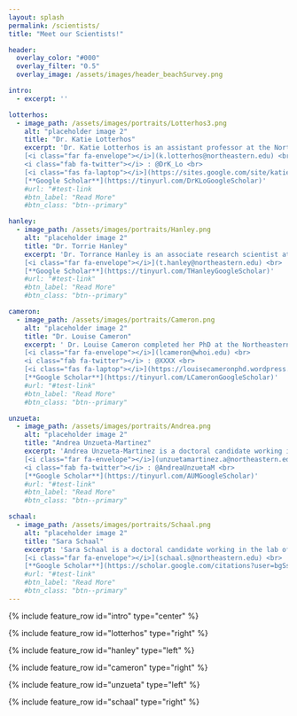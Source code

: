 ```yaml
---
layout: splash
permalink: /scientists/
title: "Meet our Scientists!"

header:
  overlay_color: "#000"
  overlay_filter: "0.5"
  overlay_image: /assets/images/header_beachSurvey.png

intro: 
  - excerpt: ''

lotterhos:
  - image_path: /assets/images/portraits/Lotterhos3.png
    alt: "placeholder image 2"
    title: "Dr. Katie Lotterhos"
    excerpt: 'Dr. Katie Lotterhos is an assistant professor at the Northeastern University Marine Science Center. Her research uses eco-evolutionary genomics to understand how climate has shaped biodiversity and how a now rapidly changing climate will affect biodiversity in the future. To learn more about Dr. Lotterhos’ research, please follow the information below. <br>
    [<i class="far fa-envelope"></i>](k.lotterhos@northeastern.edu) <br>
    <i class="fab fa-twitter"></i> : @DrK_Lo <br>
    [<i class="fas fa-laptop"></i>](https://sites.google.com/site/katielotterhos/home) <br>
    [**Google Scholar**](https://tinyurl.com/DrKLoGoogleScholar)'
    #url: "#test-link
    #btn_label: "Read More"
    #btn_class: "btn--primary"

hanley:
  - image_path: /assets/images/portraits/Hanley.png
    alt: "placeholder image 2"
    title: "Dr. Torrie Hanley"
    excerpt: 'Dr. Torrance Hanley is an associate research scientist at the Northeastern University Marine Science Center. She is interested in examining the role of diversity in trophic interactions using seagrass and salt marsh communities. To learn more about Dr. Hanley’s research, please visit the links below or contact her with the information below. <br>
    [<i class="far fa-envelope"></i>](t.hanley@northeastern.edu) <br>
    [**Google Scholar**](https://tinyurl.com/THanleyGoogleScholar)'
    #url: "#test-link"
    #btn_label: "Read More"
    #btn_class: "btn--primary"

cameron:
  - image_path: /assets/images/portraits/Cameron.png
    alt: "placeholder image 2"
    title: "Dr. Louise Cameron"
    excerpt: ' Dr. Louise Cameron completed her PhD at the Northeastern University Marine Science Center working in the Grabowski and Ries labs. Her research examined bivalve vulnerability and resilience to ocean acidification. She is currently doing a postdoc with Dr. Aleck Wang at Woods Hole Oceanographic Institute, where she is measuring benthic carbonate chemistry across Atlantic sea scallop fishing grounds to create a spatial model of the sensitivity of Atlantic sea scallop fishing grounds in future ocean acidification conditions. To learn more about Dr. Cameron’s research, please use the information below. <br>
    [<i class="far fa-envelope"></i>](lcameron@whoi.edu) <br>
    <i class="fab fa-twitter"></i> : @XXXX <br>
    [<i class="fas fa-laptop"></i>](https://louisecameronphd.wordpress.com/) <br>
    [**Google Scholar**](https://tinyurl.com/LCameronGoogleScholar)'
    #url: "#test-link"
    #btn_label: "Read More"
    #btn_class: "btn--primary"

unzueta:
  - image_path: /assets/images/portraits/Andrea.png
    alt: "placeholder image 2"
    title: "Andrea Unzueta-Martinez"
    excerpt: 'Andrea Unzueta-Martinez is a doctoral candidate working in the lab of Dr. Jennifer Bowen. Ms. Unzueta-Martinez is interested in understanding the relationship between microbes and their hosts in the context of global change and disease in marine environments. Her research can help to identify ways to make oysters more resilient to changes in the ocean, fight disease, or growfaster. To learn more about Ms. Unzueta-Martinez’ research, please follow the information below. <br>
    [<i class="far fa-envelope"></i>](unzuetamartinez.a@northeastern.edu) <br>
    <i class="fab fa-twitter"></i> : @AndreaUnzuetaM <br>
    [**Google Scholar**](https://tinyurl.com/AUMGoogleScholar)'
    #url: "#test-link"
    #btn_label: "Read More"
    #btn_class: "btn--primary"

schaal:
  - image_path: /assets/images/portraits/Schaal.png
    alt: "placeholder image 2"
    title: "Sara Schaal"
    excerpt: 'Sara Schaal is a doctoral candidate working in the lab of Dr. Katie Lotterhos. Ms. Schaal is interested in fisheries management, evolutionary adaptation to climate change, how local adaptation leads to population divergence and understanding ecology and evolution through the use of mathematical models. Her dissertation is using an integrated genomic approach to improve our unstanding and management of the Atlantic cod fisheries. <br>
    [<i class="far fa-envelope"></i>](schaal.s@northeastern.edu) <br>
    [**Google Scholar**](https://scholar.google.com/citations?user=bgSsIpgAAAAJ&hl=en&oi=ao)'
    #url: "#test-link"
    #btn_label: "Read More"
    #btn_class: "btn--primary"
---
```


{% include feature_row id="intro" type="center" %}

{% include feature_row id="lotterhos" type="right" %}

{% include feature_row id="hanley" type="left" %}

{% include feature_row id="cameron" type="right" %}

{% include feature_row id="unzueta" type="left" %}

{% include feature_row id="schaal" type="right" %}
